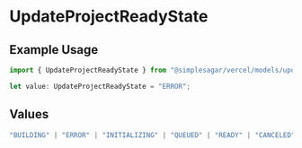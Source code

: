 # UpdateProjectReadyState

## Example Usage

```typescript
import { UpdateProjectReadyState } from "@simplesagar/vercel/models/updateprojectop.js";

let value: UpdateProjectReadyState = "ERROR";
```

## Values

```typescript
"BUILDING" | "ERROR" | "INITIALIZING" | "QUEUED" | "READY" | "CANCELED"
```